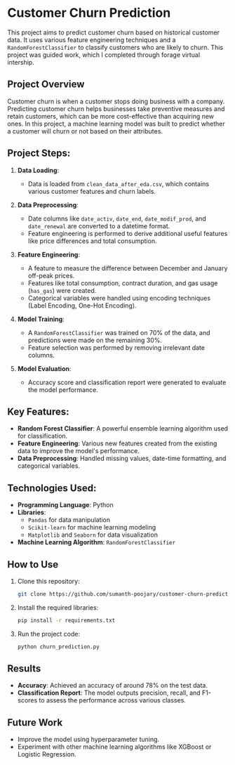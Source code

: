 # Customer Churn Prediction

This project aims to predict customer churn based on historical customer data. It uses various feature engineering techniques and a `RandomForestClassifier` to classify customers who are likely to churn. This project was guided work, which I completed through forage virtual intership.

## Project Overview

Customer churn is when a customer stops doing business with a company. Predicting customer churn helps businesses take preventive measures and retain customers, which can be more cost-effective than acquiring new ones. In this project, a machine learning model was built to predict whether a customer will churn or not based on their attributes.

## Project Steps:

1. **Data Loading**:
    - Data is loaded from `clean_data_after_eda.csv`, which contains various customer features and churn labels.

2. **Data Preprocessing**:
    - Date columns like `date_activ`, `date_end`, `date_modif_prod`, and `date_renewal` are converted to a datetime format.
    - Feature engineering is performed to derive additional useful features like price differences and total consumption.
    
3. **Feature Engineering**:
    - A feature to measure the difference between December and January off-peak prices.
    - Features like total consumption, contract duration, and gas usage (`has_gas`) were created.
    - Categorical variables were handled using encoding techniques (Label Encoding, One-Hot Encoding).
    
4. **Model Training**:
    - A `RandomForestClassifier` was trained on 70% of the data, and predictions were made on the remaining 30%.
    - Feature selection was performed by removing irrelevant date columns.

5. **Model Evaluation**:
    - Accuracy score and classification report were generated to evaluate the model performance.

## Key Features:

- **Random Forest Classifier**: A powerful ensemble learning algorithm used for classification.
- **Feature Engineering**: Various new features created from the existing data to improve the model's performance.
- **Data Preprocessing**: Handled missing values, date-time formatting, and categorical variables.

## Technologies Used:

- **Programming Language**: Python
- **Libraries**: 
    - `Pandas` for data manipulation
    - `Scikit-learn` for machine learning modeling
    - `Matplotlib` and `Seaborn` for data visualization
- **Machine Learning Algorithm**: `RandomForestClassifier`

## How to Use

1. Clone this repository:
    ```bash
    git clone https://github.com/sumanth-poojary/customer-churn-prediction.git
    ```
2. Install the required libraries:
    ```bash
    pip install -r requirements.txt
    ```
3. Run the project code:
    ```bash
    python churn_prediction.py
    ```

## Results

- **Accuracy**: Achieved an accuracy of around 78% on the test data.
- **Classification Report**: The model outputs precision, recall, and F1-scores to assess the performance across various classes.

## Future Work

- Improve the model using hyperparameter tuning.
- Experiment with other machine learning algorithms like XGBoost or Logistic Regression.
